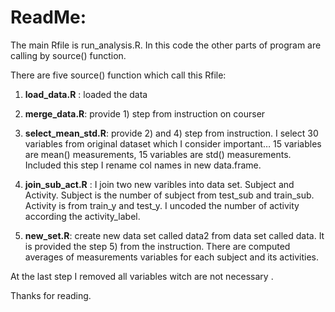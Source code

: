# ReadMe:
The main Rfile is run_analysis.R. In this code the other parts of program are calling by source() function. 

There are five source() function which call this Rfile:

1.	**load_data.R** : loaded the data

2.	**merge_data.R**: provide 1) step from instruction on courser

3.	**select_mean_std.R**: provide 2) and 4) step from instruction. I select 30 variables from original dataset which I consider important… 15 variables are mean() measurements, 15 variables are std() measurements. Included this step I rename col names in new data.frame.

4.	**join_sub_act.R** : I join two new varibles into data set. Subject and Activity. Subject is the number of subject from test_sub and train_sub. Activity is from train_y and test_y. I uncoded the number of activity according the activity_label.

5.	**new_set.R**: create new data set called data2 from data set called data. It is provided the step 5) from the instruction. There are computed averages of measurements variables for each subject and its activities.  

At the last step I removed all variables witch are not necessary .

Thanks for reading. 

